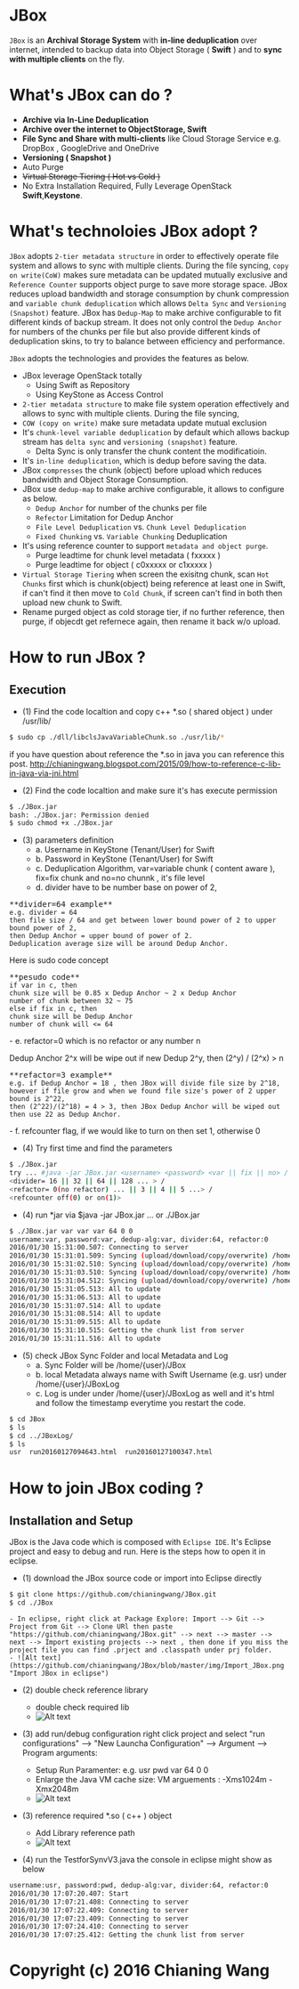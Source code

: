 # JBox
`JBox` is an **Archival Storage System** with **in-line deduplication** over internet, intended to backup data into Object Storage ( **Swift** ) and to **sync with multiple clients** on the fly.

What's JBox can do ?
=============
- **Archive via In-Line Deduplication**
- **Archive over the internet to ObjectStorage, Swift**
- **File Sync and Share with multi-clients** like Cloud Storage Service e.g. DropBox , GoogleDrive and OneDrive
- **Versioning ( Snapshot )**
- Auto Purge
- ~~Virtual Storage Tiering ( Hot vs Cold )~~
- No Extra Installation Required, Fully Leverage OpenStack **Swift**,**Keystone**.

What's technoloies JBox adopt ?
=============

`JBox` adopts `2-tier metadata structure` in order to effectively operate file system and allows to sync with multiple clients. During the file syncing, `copy on write(CoW)` makes sure metadata can be updated mutually exclusive and `Reference Counter` supports object purge to save more storage space. JBox reduces upload bandwidth and storage consumption by chunk compression and `variable chunk deduplication` which allows `Delta Sync` and `Versioning (Snapshot)` feature. JBox has `Dedup-Map` to make archive configurable to fit different kinds of backup stream. It does not only control the `Dedup Anchor` for numbers of the chunks per file but also provide different kinds of deduplication skins, to try to balance between efficiency and performance.

`JBox` adopts the technologies and provides the features as below.
- JBox leverage OpenStack totally
  - Using Swift as Repository
  - Using KeyStone as Access Control
- `2-tier metadata structure` to make file system operation effectively 
  and allows to sync with multiple clients. During the file syncing, 
- `COW (copy on write)` make sure metadata update mutual exclusion 
- It's `chunk-level variable deduplication` by default which allows backup stream has 
  `delta sync` and `versioning (snapshot)` feature. 
  - Delta Sync is only transfer the chunk content the modificatioin.
- It's `in-line deduplication`, which is dedup before saving the data.
- JBox `compresses` the chunk (object) before upload which reduces bandwidth 
  and Object Storage Consumption. 
- JBox use `dedup-map` to make archive configurable, it allows to configure as below.
  - `Dedup Anchor` for number of the chunks per file
  - `Refector` Limitation for Dedup Anchor
  - `File Level Deduplication` vs. `Chunk Level Deduplication`
  - `Fixed Chunking` vs. `Variable Chunking` Deduplication
- It's using reference counter to support `metadata and object purge`.
  - Purge leadtime for chunk level metadata ( fxxxxx )
  - Purge leadtime for object ( c0xxxxx or c1xxxxx )
- `Virtual Storage Tiering` when screen the exisitng chunk, scan `Hot Chunks` first which is chunk(object) being reference at least one in Swift, if can't find it then move to `Cold Chunk`, if screen can't find in both then upload new chunk to Swift.
- Rename purged object as cold storage tier, if no further reference, then purge, if objecdt get refernece again, then rename it back w/o upload.

How to run JBox ?
=============
## Execution

- (1) Find the code localtion and copy c++ *.so ( shared object ) under /usr/lib/
```bash
$ sudo cp ./dll/libclsJavaVariableChunk.so ./usr/lib/*
```
if you have question about reference the *.so in java you can reference this post.
http://chianingwang.blogspot.com/2015/09/how-to-reference-c-lib-in-java-via-jni.html

- (2) Find the code localtion and make sure it's has execute permission
```bash
$ ./JBox.jar
bash: ./JBox.jar: Permission denied
$ sudo chmod +x ./JBox.jar
```

- (3) parameters definition
  - a. Username in KeyStone (Tenant/User) for Swift
  - b. Password in KeyStone (Tenant/User) for Swift
  - c. Deduplication Algorithm, var=variable chunk ( content aware ), fix=fix chunk and no=no chunnk , it's file level
  - d. divider have to be number base on power of 2, 
<pre>**divider=64 example**<code> 
e.g. divider = 64 
then file size / 64 and get between lower bound power of 2 to upper bound power of 2, 
then Dedup Anchor = upper bound of power of 2. 
Deduplication average size will be around Dedup Anchor.
</code></pre>
<p>Here is sudo code concept</p>
<pre>**pesudo code**<code>
if var in c, then 
chunk size will be 0.85 x Dedup Anchor ~ 2 x Dedup Anchor
number of chunk between 32 ~ 75
else if fix in c, then 
chunk size will be Dedup Anchor
number of chunk will <= 64
</code></pre>
  - e. refactor=0 which is no refactor or any number n
<p>Dedup Anchor 2^x will be wipe out if new Dedup 2^y, then (2^y) / (2^x) > n </p>
<pre>**refactor=3 example**<code>
e.g. if Dedup Anchor = 18 , then JBox will divide file size by 2^18, 
however if file grow and when we found file size's power of 2 upper bound is 2^22, 
then (2^22)/(2^18) = 4 > 3, then JBox Dedup Anchor will be wiped out then use 22 as Dedup Anchor.
</code></pre>
  - f. refcounter flag, if we would like to turn on then set 1, otherwise 0

- (4) Try first time and find the parameters
```bash
$ ./JBox.jar 
try ... #java -jar JBox.jar <username> <password> <var || fix || no> / 
<divider= 16 || 32 || 64 || 128 ... > /
<refactor= 0(no refactor) ... || 3 || 4 || 5 ...> /
<refcounter off(0) or on(1)>
``` 

- (4) run *jar via $java -jar JBox.jar ... or ./JBox.jar 
```bash
$ ./JBox.jar var var var 64 0 0
username:var, password:var, dedup-alg:var, divider:64, refactor:0
2016/01/30 15:31:00.507: Connecting to server
2016/01/30 15:31:01.509: Syncing (upload/download/copy/overwrite) /home/johnny/JBox
2016/01/30 15:31:02.510: Syncing (upload/download/copy/overwrite) /home/johnny/JBox
2016/01/30 15:31:03.510: Syncing (upload/download/copy/overwrite) /home/johnny/JBox
2016/01/30 15:31:04.512: Syncing (upload/download/copy/overwrite) /home/johnny/JBox
2016/01/30 15:31:05.513: All to update
2016/01/30 15:31:06.513: All to update
2016/01/30 15:31:07.514: All to update
2016/01/30 15:31:08.514: All to update
2016/01/30 15:31:09.515: All to update
2016/01/30 15:31:10.515: Getting the chunk list from server
2016/01/30 15:31:11.516: All to update
```
- (5) check JBox Sync Folder and local Metadata and Log
  - a. Sync Folder will be /home/{user}/JBox
  - b. local Metadata always name with Swift Username (e.g. usr) under /home/{user}/JBoxLog
  - c. Log is under under /home/{user}/JBoxLog as well and it's html and follow the timestamp everytime you restart the code.
```bash
$ cd JBox
$ ls
$ cd ../JBoxLog/
$ ls
usr  run20160127094643.html  run20160127100347.html  
```

How to join JBox coding ?
=============
## Installation and Setup
JBox is the Java code which is composed with `Eclipse IDE`. It's Eclipse project and easy to debug and run.
Here is the steps how to open it in eclipse.

- (1) download the JBox source code or import into Eclipse directly
```bash
$ git clone https://github.com/chianingwang/JBox.git
$ cd ./JBox
```
    - In eclipse, right click at Package Explore: Import --> Git --> Project from Git --> Clone URl then paste "https://github.com/chianingwang/JBox.git" --> next --> master --> next --> Import existing projects --> next , then done if you miss the project file you can find .prject and .classpath under prj folder.
    - ![Alt text](https://github.com/chianingwang/JBox/blob/master/img/Import_JBox.png "Import JBox in eclipse")

- (2) double check reference library 
  - double check required lib
  - ![Alt text](https://github.com/chianingwang/JBox/blob/master/img/Required_lib.png "Double Check Required Library (JAR)")
- (3) add run/debug configuration 
  right click project and select "run configurations" --> "New Launcha Configuration" --> Argument --> Program arguments: 
  - Setup Run Paramenter: e.g. usr pwd var 64 0 0
  - Enlarge the Java VM cache size: VM arguements : -Xms1024m -Xmx2048m
  - ![Alt text](https://github.com/chianingwang/JBox/blob/master/img/Required_Para.png "Configure Run Paramenters")

- (3) reference required *.so ( c++ ) object 
  - Add Library reference path
  - ![Alt text](https://github.com/chianingwang/JBox/blob/master/img/Required_obj.png "Configure Reference Object Directory")

- (4) run the TestforSynvV3.java the console in eclipse might show as below
```bash
username:usr, password:pwd, dedup-alg:var, divider:64, refactor:0
2016/01/30 17:07:20.407: Start
2016/01/30 17:07:21.408: Connecting to server
2016/01/30 17:07:22.409: Connecting to server
2016/01/30 17:07:23.409: Connecting to server
2016/01/30 17:07:24.410: Connecting to server
2016/01/30 17:07:25.412: Getting the chunk list from server
```

  # **Copyright (c) 2016 Chianing Wang**

